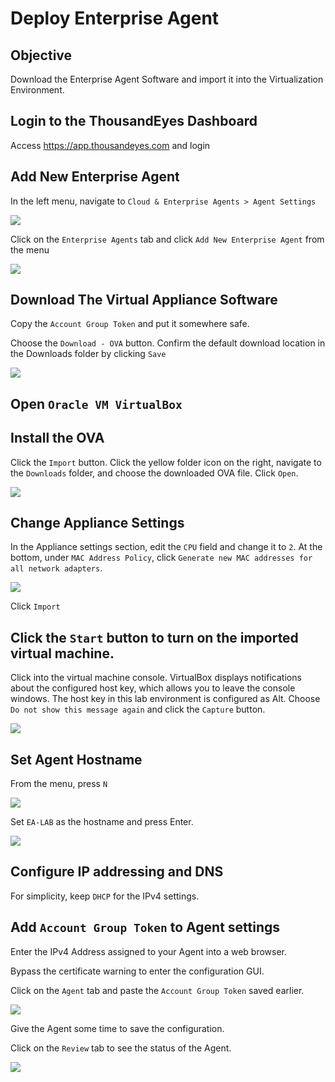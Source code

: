 # Deploy Enterprise Agent

## Objective

Download the Enterprise Agent Software and import it into the Virtualization Environment.

## Login to the ThousandEyes Dashboard

Access https://app.thousandeyes.com and login

## Add New Enterprise Agent

In the left menu, navigate to `Cloud & Enterprise Agents > Agent Settings`

<img src="agent-menu.png">

Click on the `Enterprise Agents` tab and click `Add New Enterprise Agent` from the menu

<img src="add-new-agent.png">


## Download The Virtual Appliance Software

Copy the `Account Group Token` and put it somewhere safe.

Choose the `Download - OVA` button. Confirm the default download location in the Downloads folder by clicking `Save`

<img src="download-ova.png">

## Open `Oracle VM VirtualBox`

## Install the OVA

Click the `Import` button. Click the yellow folder icon on the right, navigate to the `Downloads` folder, and choose the downloaded OVA file. Click `Open`.

<img src="import.png">

## Change Appliance Settings

In the Appliance settings section, edit the `CPU` field and change it to `2`. At the bottom, under `MAC Address Policy`, click `Generate new MAC addresses for all network adapters`.

<img src="cpu-network-settings.png">

Click `Import`

## Click the `Start` button to turn on the imported virtual machine.

Click into the virtual machine console. VirtualBox displays notifications about the configured host key, which allows you to leave the console windows. The host key in this lab environment is configured as Alt. Choose `Do not show this message again` and click the `Capture` button.

<img src="capture.png">


## Set Agent Hostname

From the menu, press `N` 

<img src="virtual-menu.png">

Set `EA-LAB` as the hostname and press Enter.

<img src="hostname-config.png">

## Configure IP addressing and DNS

For simplicity, keep `DHCP` for the IPv4 settings.

## Add `Account Group Token` to Agent settings

Enter the IPv4 Address assigned to your Agent into a web browser.

Bypass the certificate warning to enter the configuration GUI.

Click on the `Agent` tab and paste the `Account Group Token` saved earlier.

<img src="agent-gui-access.png">

Give the Agent some time to save the configuration.

Click on the `Review` tab to see the status of the Agent.

<img src="agent-status.png">




